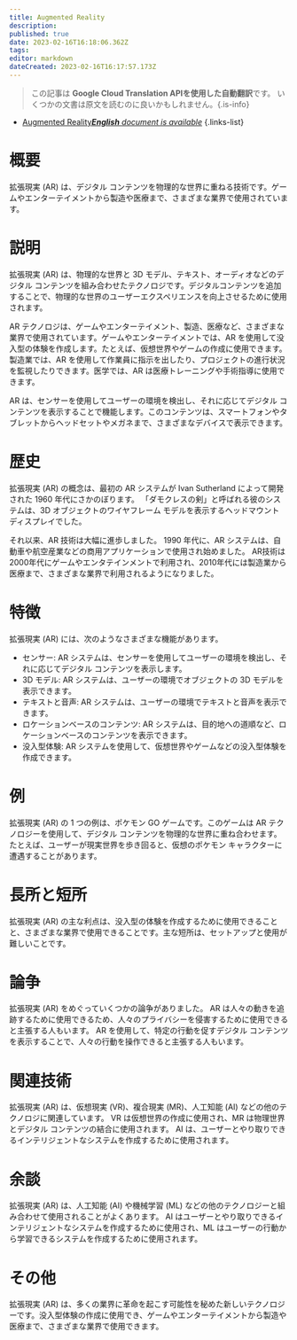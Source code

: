 ```yaml
---
title: Augmented Reality
description: 
published: true
date: 2023-02-16T16:18:06.362Z
tags: 
editor: markdown
dateCreated: 2023-02-16T16:17:57.173Z
---
```


> この記事は **Google Cloud Translation APIを使用した自動翻訳**です。
いくつかの文書は原文を読むのに良いかもしれません。{.is-info}



- [Augmented Reality***English** document is available*](/en/Knowledge-base/Dictionary/augmented-reality)
{.links-list}


# 概要
拡張現実 (AR) は、デジタル コンテンツを物理的な世界に重ねる技術です。ゲームやエンターテイメントから製造や医療まで、さまざまな業界で使用されています。

# 説明
拡張現実 (AR) は、物理的な世界と 3D モデル、テキスト、オーディオなどのデジタル コンテンツを組み合わせたテクノロジです。デジタルコンテンツを追加することで、物理的な世界のユーザーエクスペリエンスを向上させるために使用されます。

AR テクノロジは、ゲームやエンターテイメント、製造、医療など、さまざまな業界で使用されています。ゲームやエンターテイメントでは、AR を使用して没入型の体験を作成します。たとえば、仮想世界やゲームの作成に使用できます。製造業では、AR を使用して作業員に指示を出したり、プロジェクトの進行状況を監視したりできます。医学では、AR は医療トレーニングや手術指導に使用できます。

AR は、センサーを使用してユーザーの環境を検出し、それに応じてデジタル コンテンツを表示することで機能します。このコンテンツは、スマートフォンやタブレットからヘッドセットやメガネまで、さまざまなデバイスで表示できます。

# 歴史
拡張現実 (AR) の概念は、最初の AR システムが Ivan Sutherland によって開発された 1960 年代にさかのぼります。 「ダモクレスの剣」と呼ばれる彼のシステムは、3D オブジェクトのワイヤフレーム モデルを表示するヘッドマウント ディスプレイでした。

それ以来、AR 技術は大幅に進歩しました。 1990 年代に、AR システムは、自動車や航空産業などの商用アプリケーションで使用され始めました。 AR技術は2000年代にゲームやエンタテインメントで利用され、2010年代には製造業から医療まで、さまざまな業界で利用されるようになりました。

# 特徴
拡張現実 (AR) には、次のようなさまざまな機能があります。

- センサー: AR システムは、センサーを使用してユーザーの環境を検出し、それに応じてデジタル コンテンツを表示します。
- 3D モデル: AR システムは、ユーザーの環境でオブジェクトの 3D モデルを表示できます。
- テキストと音声: AR システムは、ユーザーの環境でテキストと音声を表示できます。
- ロケーションベースのコンテンツ: AR システムは、目的地への道順など、ロケーションベースのコンテンツを表示できます。
- 没入型体験: AR システムを使用して、仮想世界やゲームなどの没入型体験を作成できます。

# 例
拡張現実 (AR) の 1 つの例は、ポケモン GO ゲームです。このゲームは AR テクノロジーを使用して、デジタル コンテンツを物理的な世界に重ね合わせます。たとえば、ユーザーが現実世界を歩き回ると、仮想のポケモン キャラクターに遭遇することがあります。

# 長所と短所
拡張現実 (AR) の主な利点は、没入型の体験を作成するために使用できることと、さまざまな業界で使用できることです。主な短所は、セットアップと使用が難しいことです。

# 論争
拡張現実 (AR) をめぐっていくつかの論争がありました。 AR は人々の動きを追跡するために使用できるため、人々のプライバシーを侵害するために使用できると主張する人もいます。 AR を使用して、特定の行動を促すデジタル コンテンツを表示することで、人々の行動を操作できると主張する人もいます。

# 関連技術
拡張現実 (AR) は、仮想現実 (VR)、複合現実 (MR)、人工知能 (AI) などの他のテクノロジに関連しています。 VR は仮想世界の作成に使用され、MR は物理世界とデジタル コンテンツの結合に使用されます。 AI は、ユーザーとやり取りできるインテリジェントなシステムを作成するために使用されます。

# 余談
拡張現実 (AR) は、人工知能 (AI) や機械学習 (ML) などの他のテクノロジーと組み合わせて使用されることがよくあります。 AI はユーザーとやり取りできるインテリジェントなシステムを作成するために使用され、ML はユーザーの行動から学習できるシステムを作成するために使用されます。

# その他
拡張現実 (AR) は、多くの業界に革命を起こす可能性を秘めた新しいテクノロジーです。没入型体験の作成に使用でき、ゲームやエンターテイメントから製造や医療まで、さまざまな業界で使用できます。